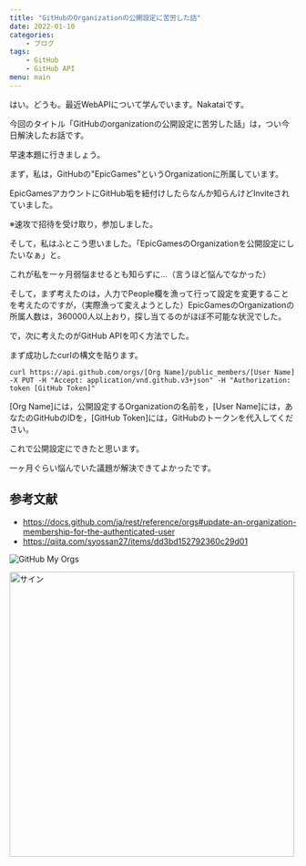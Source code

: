 ```yaml
---
title: "GitHubのOrganizationの公開設定に苦労した話"
date: 2022-01-10
categories:
    - ブログ
tags:
    - GitHub
    - GitHub API
menu: main
---
```


はい。どうも。最近WebAPIについて学んでいます。Nakataiです。

今回のタイトル「GitHubのorganizationの公開設定に苦労した話」は，つい今日解決したお話です。

早速本題に行きましょう。

まず，私は，GitHubの"EpicGames"というOrganizationに所属しています。

EpicGamesアカウントにGitHub垢を紐付けしたらなんか知らんけどInviteされていました。

※速攻で招待を受け取り，参加しました。

そして，私はふとこう思いました。「EpicGamesのOrganizationを公開設定にしたいなぁ」と。

これが私を一ヶ月弱悩ませるとも知らずに...（言うほど悩んでなかった）

そして，まず考えたのは，人力でPeople欄を漁って行って設定を変更することを考えたのですが，（実際漁って変えようとした）EpicGamesのOrganizationの所属人数は，360000人以上おり，探し当てるのがほぼ不可能な状況でした。

で，次に考えたのがGitHub APIを叩く方法でした。

まず成功したcurlの構文を貼ります。

```batchscript
curl https://api.github.com/orgs/[Org Name]/public_members/[User Name] -X PUT -H "Accept: application/vnd.github.v3+json" -H "Authorization: token [GitHub Token]"
```

[Org Name]には，公開設定するOrganizationの名前を，[User Name]には，あなたのGitHubのIDを，[GitHub Token]には，GitHubのトークンを代入してください。

これで公開設定にできたと思います。

一ヶ月ぐらい悩んでいた議題が解決できてよかったです。

## 参考文献

- <https://docs.github.com/ja/rest/reference/orgs#update-an-organization-membership-for-the-authenticated-user>
- <https://qiita.com/syossan27/items/dd3bd152792360c29d01>

![GitHub My Orgs](https://i.imgur.com/fWxto7J.png)

  <img src="https://cdn.nakatai.ga/img/sign.webp" width="500" alt="サイン">

<Disqus>

